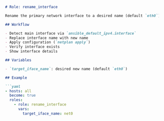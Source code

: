 ```markdown
# Role: rename_interface

Rename the primary network interface to a desired name (default `eth0`) using Netplan.

## Workflow

- Detect main interface via `ansible_default_ipv4.interface`
- Replace interface name with new name
- Apply configuration (`netplan apply`)
- Verify interface exists
- Show interface details

## Variables

- `target_iface_name`: desired new name (default `eth0`)

## Example

```yaml
- hosts: all
  become: true
  roles:
    - role: rename_interface
      vars:
        target_iface_name: net0
